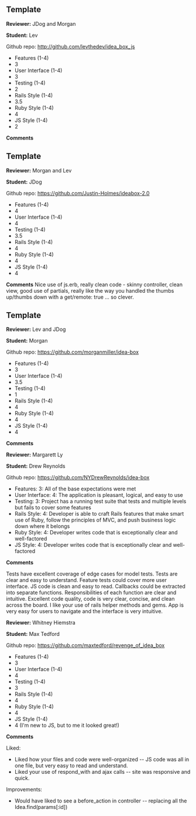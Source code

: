 ## Template

__Reviewer:__ JDog and Morgan

__Student:__ Lev

Github repo: http://github.com/levthedev/idea_box_js

* Features (1-4)
* 3
* User Interface (1-4)
* 3
* Testing (1-4)
* 2
* Rails Style (1-4)
* 3.5
* Ruby Style (1-4)
* 4
* JS Style (1-4)
* 2

__Comments__


## Template

__Reviewer:__ Morgan and Lev

__Student:__ JDog

Github repo: https://github.com/Justin-Holmes/ideabox-2.0

* Features (1-4)
* 4
* User Interface (1-4)
* 4
* Testing (1-4)
* 3.5
* Rails Style (1-4)
* 4
* Ruby Style (1-4)
* 4
* JS Style (1-4)
* 4


__Comments__
Nice use of js.erb, really clean code - skinny controller, clean view, good use of partials, really like the way you handled the thumbs up/thumbs down with a get/remote: true ... so clever.

## Template

__Reviewer:__ Lev and JDog

__Student:__ Morgan

Github repo: https://github.com/morganmiller/idea-box

* Features (1-4)
* 3
* User Interface (1-4)
* 3.5
* Testing (1-4)
* 1
* Rails Style (1-4)
* 4
* Ruby Style (1-4)
* 4
* JS Style (1-4)
* 4

__Comments__



__Reviewer:__ Margarett Ly

__Student:__ Drew Reynolds

Github repo: https://github.com/NYDrewReynolds/idea-box

* Features: 3: All of the base expectations were met
* User Interface: 4: The application is pleasant, logical, and easy to use
* Testing: 3: Project has a running test suite that tests and multiple levels but fails to cover some features
* Rails Style: 4: Developer is able to craft Rails features that make smart use of Ruby, follow the principles of MVC, and push business logic down where it belongs
* Ruby Style: 4: Developer writes code that is exceptionally clear and well-factored
* JS Style: 4: Developer writes code that is exceptionally clear and well-factored

__Comments__

Tests have excellent coverage of edge cases for model tests. Tests are clear and easy to understand. Feature tests could cover more user interface.
JS code is clean and easy to read. Callbacks could be extracted into separate functions. Responsibilities of each function are clear and intuitive.
Excellent code quality, code is very clear, concise, and clean across the board. I like your use of rails helper methods and gems. App is very easy for users to navigate and the interface is very intuitive.


__Reviewer:__ Whitney Hiemstra

__Student:__ Max Tedford

Github repo: https://github.com/maxtedford/revenge_of_idea_box

* Features (1-4)
* 3
* User Interface (1-4)
* 4
* Testing (1-4)
* 3
* Rails Style (1-4)
* 4
* Ruby Style (1-4)
* 4
* JS Style (1-4)
* 4 (I'm new to JS, but to me it looked great!)

__Comments__

Liked: 
- Liked how your files and code were well-organized -- JS code was all in one file, but very easy to read and understand.
- Liked your use of respond_with and ajax calls -- site was responsive and quick.


Improvements:
- Would have liked to see a before_action in controller -- replacing all the Idea.find(params[:id])

